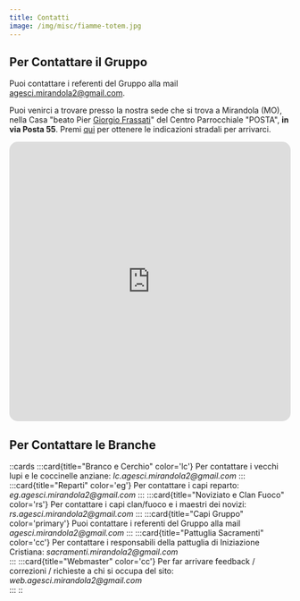 ```yaml
---
title: Contatti
image: /img/misc/fiamme-totem.jpg
---
```


## Per Contattare il Gruppo

Puoi contattare i referenti del Gruppo alla mail [agesci.mirandola2@gmail.com](agesci.mirandola2@gmail.com).

Puoi venirci a trovare presso la nostra sede che si trova a Mirandola  (MO), nella Casa "beato Pier [Giorgio Frassati](https://it.wikipedia.org/wiki/Pier_Giorgio_Frassati)" del Centro Parrocchiale "POSTA", __in via Posta 55__. Premi [qui](https://www.google.com/maps/dir//Via+Posta,+55+41037+Mirandola+MO/@44.8777352,11.0610939,18z/data=!4m8!4m7!1m0!1m5!1m1!1s0x477f9726dd8def31:0xe4ab3b98b52f9047!2m2!1d11.0610939!2d44.8777352?entry=ttu) per ottenere le indicazioni stradali per arrivarci. 

<div style="overflow:hidden;max-width:100%;height:500px;border-radius:15px"><iframe style="height:100%;width:100%;border:0;" frameborder="0" src="https://www.google.com/maps/embed/v1/place?q=Via+Posta,+55,+Mirandola,+Modena,+Italy&key=AIzaSyBFw0Qbyq9zTFTd-tUY6dZWTgaQzuU17R8&maptype=satellite&language=it&zoom=18"></iframe></div>

## Per Contattare le Branche

::cards
:::card{title="Branco e Cerchio" color='lc'}
Per contattare i vecchi lupi e le coccinelle anziane: _lc.agesci.mirandola2@gmail.com_
:::
:::card{title="Reparti" color='eg'}
Per contattare i capi reparto: _eg.agesci.mirandola2@gmail.com_ 
:::
:::card{title="Noviziato e Clan Fuoco" color='rs'}
Per contattare i capi clan/fuoco e i maestri dei novizi: _rs.agesci.mirandola2@gmail.com_ 
:::
:::card{title="Capi Gruppo" color='primary'}
Puoi contattare i referenti del Gruppo alla mail _agesci.mirandola2@gmail.com_
:::
:::card{title="Pattuglia Sacramenti" color='cc'}
Per contattare i responsabili della pattuglia di Iniziazione Cristiana: _sacramenti.mirandola2@gmail.com_  
:::
:::card{title="Webmaster" color='cc'}
Per far arrivare feedback / correzioni / richieste a chi si occupa del sito: _web.agesci.mirandola2@gmail.com_  
:::
::

